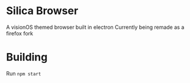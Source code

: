 # Silica Browser
A visionOS themed browser built in electron
Currently being remade as a firefox fork

# Building
Run `npm start`
